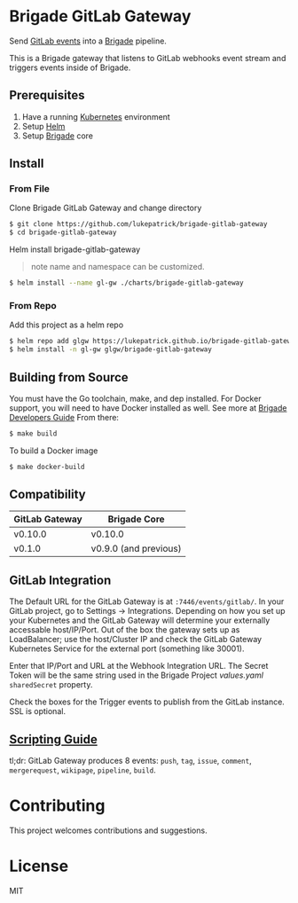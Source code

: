 # Brigade GitLab Gateway

Send [GitLab events](https://gitlab.com/help/user/project/integrations/webhooks) into a [Brigade](https://github.com/Azure/brigade) pipeline. 

This is a Brigade gateway that listens to GitLab webhooks event stream and triggers events inside of Brigade.

## Prerequisites

1. Have a running [Kubernetes](https://kubernetes.io/docs/setup/) environment
2. Setup [Helm](https://github.com/kubernetes/helm)
3. Setup [Brigade](https://github.com/Azure/brigade) core

## Install

### From File
Clone Brigade GitLab Gateway and change directory
```bash
$ git clone https://github.com/lukepatrick/brigade-gitlab-gateway
$ cd brigade-gitlab-gateway
```
Helm install brigade-gitlab-gateway
> note name and namespace can be customized. 
```bash
$ helm install --name gl-gw ./charts/brigade-gitlab-gateway
```

### From Repo
Add this project as a helm repo

```bash
$ helm repo add glgw https://lukepatrick.github.io/brigade-gitlab-gateway
$ helm install -n gl-gw glgw/brigade-gitlab-gateway
```

## Building from Source
You must have the Go toolchain, make, and dep installed. For Docker support, you will need to have Docker installed as well. 
See more at [Brigade Developers Guide](https://github.com/Azure/brigade/blob/master/docs/topics/developers.md) 
From there:

```bash
$ make build
```
To build a Docker image
```bash
$ make docker-build
```

## Compatibility

| GitLab Gateway | Brigade Core |
|----------------|--------------|
| v0.10.0        | v0.10.0      |
| v0.1.0         | v0.9.0 (and previous)|

## GitLab Integration
The Default URL for the GitLab Gateway is at `:7446/events/gitlab/`. In your GitLab project, go to Settings -> Integrations. Depending on how you set up 
your Kubernetes and the GitLab Gateway will determine your externally accessable host/IP/Port. Out of the box the gateway sets up as LoadBalancer; use the host/Cluster IP and check the GitLab Gateway Kubernetes Service for the external port (something like 30001).

Enter that IP/Port and URL at the Webhook Integration URL. The Secret Token will be the same string used in the Brigade Project *values.yaml* `sharedSecret` property.

Check the boxes for the Trigger events to publish from the GitLab instance. SSL is optional.

## [Scripting Guide](docs/scripting.md)
tl;dr: GitLab Gateway produces 8 events: `push`, `tag`, `issue`, `comment`, `mergerequest`, `wikipage`, `pipeline`, `build`.


# Contributing

This project welcomes contributions and suggestions.

# License

MIT